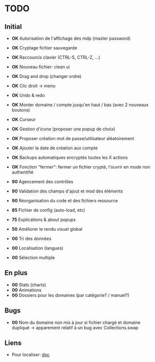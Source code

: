 # TODO
## Initial
* **OK** Autorisation de l'affichage des mdp (master password)
* **OK** Cryptage fichier sauvegarde
* **OK** Raccourcis clavier (CTRL-S, CTRL-Z, ...)
* **OK** Nouveau fichier: clean ui
* **OK** Drag and drop (changer ordre)
* **OK** Clic droit -> menu
* **OK** Undo & redo
* **OK** Monter domaine / compte jusqu'en haut / bas (avec 2 nouveaux boutons)
* **OK** Curseur
* **OK** Gestion d'icone (proposer une popup de choix)
* **OK** Proposer création mot de passe/utilisateur aléatoirement
* **OK** Ajouter la date de création aux compte
* **OK** Backups automatiques encryptés toutes les X actions
* **OK** Fonction "fermer": fermer un fichier crypté, l'ouvrir en mode non authentifié


* **90** Agencement des contrôles
* **90** Validation des champs d'ajout et mod des éléments
* **90** Réorganisation du code et des fichiers ressource
* **85** Fichier de config (auto-load, etc)
* **75** Explications & about popups
* **50** Améliorer le rendu visuel global
* **00** Tri des données
* **00** Localisation (langues)
* **00** Sélection multiple

## En plus
* **00** Stats (charts)
* **00** Animations
* **00** Dossiers pour les domaines (par catégorie? / manuel?)

## Bugs
* **00** Nom du domaine non mis à jour si fichier chargé et domaine dupliqué
-> apparement relatif à un bug avec Collections.swap

## Liens
* Pour localiser: [doc](https://stackoverflow.com/documentation/javafx/5434/internationalization-in-javafx#t=201706081711105249664)
